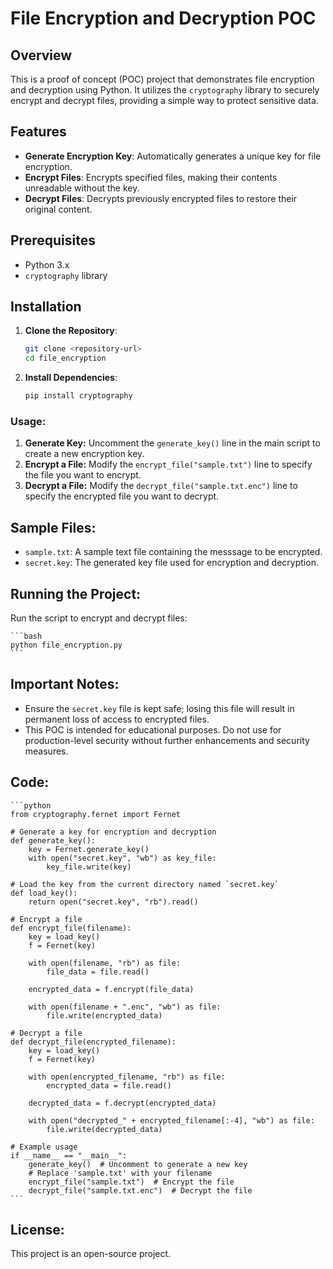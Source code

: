 # File Encryption and Decryption POC

## Overview

This is a proof of concept (POC) project that demonstrates file encryption and decryption using Python. It utilizes the `cryptography` library to securely encrypt and decrypt files, providing a simple way to protect sensitive data.

## Features

- **Generate Encryption Key**: Automatically generates a unique key for file encryption.
- **Encrypt Files**: Encrypts specified files, making their contents unreadable without the key.
- **Decrypt Files**: Decrypts previously encrypted files to restore their original content.

## Prerequisites

- Python 3.x
- `cryptography` library

## Installation

1. **Clone the Repository**:

   ```bash
   git clone <repository-url>
   cd file_encryption
   ```

2. **Install Dependencies**:

    ```bash
    pip install cryptography
    ```

### Usage:
1. **Generate Key:** Uncomment the `generate_key()` line in the main script to create a new encryption key.
2. **Encrypt a File:** Modify the `encrypt_file("sample.txt")` line to specify the file you want to encrypt.
3. **Decrypt a File:** Modify the `decrypt_file("sample.txt.enc")` line to specify the encrypted file you want to decrypt.

## Sample Files:
- `sample.txt`: A sample text file containing the messsage to be encrypted.
- `secret.key`: The generated key file used for encryption and decryption.

## Running the Project:

Run the script to encrypt and decrypt files:
    
    ```bash
    python file_encryption.py
    ```

## Important Notes:
- Ensure the `secret.key` file is kept safe; losing this file will result in permanent loss of access to encrypted files.
- This POC is intended for educational purposes. Do not use for production-level security without further enhancements and security measures.

## Code:

    ```python
    from cryptography.fernet import Fernet

    # Generate a key for encryption and decryption
    def generate_key():
        key = Fernet.generate_key()
        with open("secret.key", "wb") as key_file:
            key_file.write(key)

    # Load the key from the current directory named `secret.key`
    def load_key():
        return open("secret.key", "rb").read()

    # Encrypt a file
    def encrypt_file(filename):
        key = load_key()
        f = Fernet(key)

        with open(filename, "rb") as file:
            file_data = file.read()
        
        encrypted_data = f.encrypt(file_data)

        with open(filename + ".enc", "wb") as file:
            file.write(encrypted_data)

    # Decrypt a file
    def decrypt_file(encrypted_filename):
        key = load_key()
        f = Fernet(key)

        with open(encrypted_filename, "rb") as file:
            encrypted_data = file.read()

        decrypted_data = f.decrypt(encrypted_data)

        with open("decrypted_" + encrypted_filename[:-4], "wb") as file:
            file.write(decrypted_data)

    # Example usage
    if __name__ == "__main__":
        generate_key()  # Uncomment to generate a new key
        # Replace 'sample.txt' with your filename
        encrypt_file("sample.txt")  # Encrypt the file
        decrypt_file("sample.txt.enc")  # Decrypt the file
    ```

## License:

This project is an open-source project.
